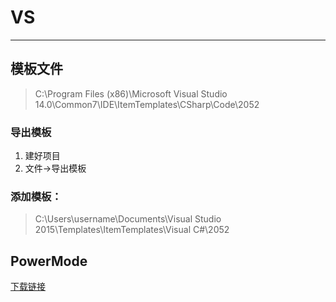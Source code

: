 # VS

---

## 模板文件

> C:\Program Files (x86)\Microsoft Visual Studio 14.0\Common7\IDE\ItemTemplates\CSharp\Code\2052
### 导出模板
1. 建好项目
2. 文件->导出模板

### 添加模板：
> C:\Users\username\Documents\Visual Studio 2015\Templates\ItemTemplates\Visual C#\2052

## PowerMode

[下载链接](https://marketplace.visualstudio.com/items?itemName=LiamMorrow.PowerMode)